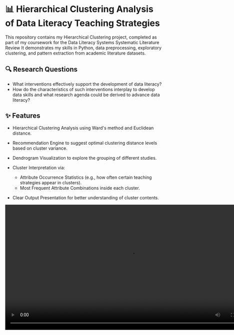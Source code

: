 # 📊 Hierarchical Clustering Analysis of Data Literacy Teaching Strategies

This repository contains my Hierarchical Clustering project, completed as part of my coursework for the Data Literacy Systems Systematic Literature Review 
It demonstrates my skills in Python, data preprocessing, exploratory clustering, and pattern extraction from academic literature datasets.

## 🔍 Research Questions

 - What interventions effectively support the development of data literacy? 
 - How do the characteristics of such interventions interplay to develop data skills and
what research agenda could be derived to advance data literacy?

## ✨ Features

- Hierarchical Clustering Analysis using Ward's method and Euclidean distance.
- Recommendation Engine to suggest optimal clustering distance levels based on cluster variance.
- Dendrogram Visualization to explore the grouping of different studies.

- Cluster Interpretation via:
  - Attribute Occurrence Statistics (e.g., how often certain teaching strategies appear in clusters).
  - Most Frequent Attribute Combinations inside each cluster.

- Clear Output Presentation for better understanding of cluster contents.

<video src="https://github.com/denysenko1571/data-literacy-cluster-analysis/blob/main/Screen%20Recording_.mp4" controls width="800">
</video>
